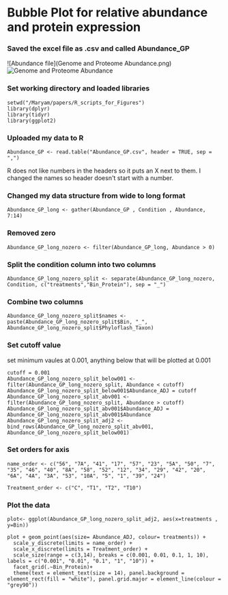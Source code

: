 # Bubble Plot for relative abundance and protein expression

### Saved the excel file as .csv and called Abundance_GP
![Abundance file](Genome and Proteome Abundance.png)
![Genome and Proteome Abundance](https://user-images.githubusercontent.com/105380828/202505892-1f625354-eb6c-497b-84fc-73c48f1d61c0.png)


### Set working directory and loaded libraries 

```
setwd("/Maryam/papers/R_scripts_for_Figures")
library(dplyr)
library(tidyr)
library(ggplot2)
```

### Uploaded my data to R
```
Abundance_GP <- read.table("Abundance_GP.csv", header = TRUE, sep = ",")
```
R does not like numbers in the headers so it puts an X next to them. I changed the names so header doesn't start with a number.

### Changed my data structure from wide to long format

```
Abundance_GP_long <- gather(Abundance_GP , Condition , Abundance, 7:14)
```


### Removed zero

```
Abundance_GP_long_nozero <- filter(Abundance_GP_long, Abundance > 0)
```

### Split the condition column into two columns
```
Abundance_GP_long_nozero_split <- separate(Abundance_GP_long_nozero, Condition, c("treatments","Bin_Protein"), sep = "_")
```

### Combine two columns 
```
Abundance_GP_long_nozero_split$names <- paste(Abundance_GP_long_nozero_split$Bin, "_", Abundance_GP_long_nozero_split$Phyloflash_Taxon)
```


### Set cutoff value
set minimum vaules at 0.001, anything below that will be plotted at 0.001
```
cutoff = 0.001
Abundance_GP_long_nozero_split_below001 <- filter(Abundance_GP_long_nozero_split, Abundance < cutoff)
Abundance_GP_long_nozero_split_below001$Abundance_ADJ = cutoff
Abundance_GP_long_nozero_split_abv001 <- filter(Abundance_GP_long_nozero_split, Abundance > cutoff)
Abundance_GP_long_nozero_split_abv001$Abundance_ADJ = Abundance_GP_long_nozero_split_abv001$Abundance
Abundance_GP_long_nozero_split_adj2 <- bind_rows(Abundance_GP_long_nozero_split_abv001, Abundance_GP_long_nozero_split_below001)
```

### Set orders for axis 

```
name_order <- c("56", "7A", "41", "17", "57", "23", "5A", "50", "7", "35", "46", "40", "8A", "58", "52", "12", "34", "29", "42", "20", "6A", "4A", "3A", "53", "10A", "5", "1", "39", "24")

Treatment_order <- c("C", "T1", "T2", "T10")
```

### Plot the data
```
plot<- ggplot(Abundance_GP_long_nozero_split_adj2, aes(x=treatments , y=Bin))

plot + geom_point(aes(size= Abundance_ADJ, colour= treatments)) +
  scale_y_discrete(limits = name_order) +
  scale_x_discrete(limits = Treatment_order) +
  scale_size(range = c(3,14), breaks = c(0.001, 0.01, 0.1, 1, 10), labels = c("0.001", "0.01", "0.1", "1", "10")) + 
  facet_grid(.~Bin_Protein)+
  theme(text = element_text(size = 14), panel.background = element_rect(fill = "white"), panel.grid.major = element_line(colour = "grey90")) 

```




  
